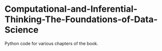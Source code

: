 # Computational-and-Inferential-Thinking-The-Foundations-of-Data-Science
Python code for various chapters of the book.
